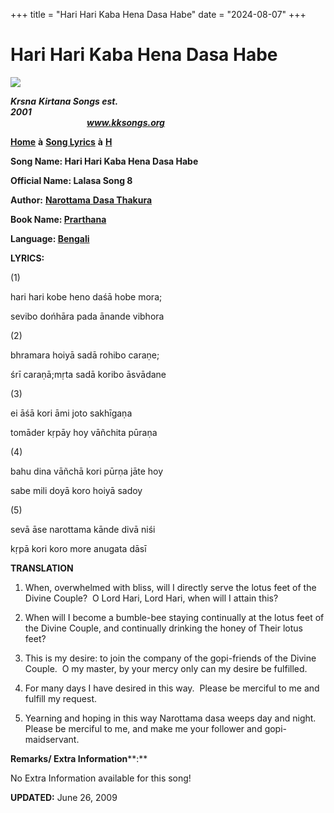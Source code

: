 +++
title = "Hari Hari Kaba Hena Dasa Habe"
date = "2024-08-07"
+++

# Hari Hari Kaba Hena Dasa Habe
**[![](http://kksongs.org/image_files/image002.jpg)](http://kksongs.org/)**

**_Krsna_** **_Kirtana Songs est. 2001_**                                                                                                                                                      **_www.kksongs.org_**

**[Home](http://kksongs.org/)** **à** **[Song Lyrics](http://kksongs.org/lyrics.html)** **à** **[H](http://kksongs.org/songs/song_h.html)**

**Song Name: Hari Hari Kaba Hena Dasa Habe**

**Official Name: Lalasa Song 8**

**Author:** [**Narottama** **Dasa Thakura**](http://kksongs.org/authors/list/narottama.html)

**Book Name: [Prarthana](http://kksongs.org/authors/prarthana.html)**

**Language: [Bengali](http://kksongs.org/language/list/bengali.html)**

**LYRICS:**

(1)

hari hari kobe heno daśā hobe mora;

sevibo dońhāra pada ānande vibhora

(2)

bhramara hoiyā sadā rohibo caraṇe;

śrī caraṇā;mṛta sadā koribo āsvādane

(3)

ei āśā kori āmi joto sakhīgaṇa

tomāder kṛpāy hoy vāñchita pūraṇa

(4)

bahu dina vāñchā kori pūrṇa jāte hoy

sabe mili doyā koro hoiyā sadoy

(5)

sevā āse narottama kānde divā niśi

kṛpā kori koro more anugata dāsī

**TRANSLATION**

1) When, overwhelmed with bliss, will I directly serve the lotus feet of the Divine Couple?  O Lord Hari, Lord Hari, when will I attain this? 

2) When will I become a bumble-bee staying continually at the lotus feet of the Divine Couple, and continually drinking the honey of Their lotus feet? 

3) This is my desire: to join the company of the gopi\-friends of the Divine Couple.  O my master, by your mercy only can my desire be fulfilled. 

4) For many days I have desired in this way.  Please be merciful to me and fulfill my request. 

5) Yearning and hoping in this way Narottama dasa weeps day and night.  Please be merciful to me, and make me your follower and gopi\-maidservant.

**Remarks/ Extra Information****:**

No Extra Information available for this song!

**UPDATED:** June 26, 2009